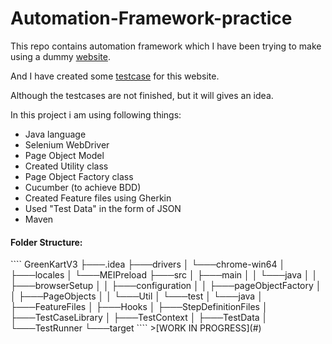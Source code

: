 # Automation-Framework-practice
This repo contains automation framework which I have been trying to make using a dummy [website](https://rahulshettyacademy.com/seleniumPractise/#/).

And I have created some [testcase](https://docs.google.com/spreadsheets/d/1dMsE50kiIePRwSjyk7W1baRD4LiG42CL7dozgxCFlMU/edit?usp=sharing) for this website.

Although the testcases are not finished, but it will gives an idea.

In this project i am using following things:
- Java language
- Selenium WebDriver
- Page Object Model
- Created Utility class
- Page Object Factory class
- Cucumber (to achieve BDD)
- Created Feature files using Gherkin
- Used "Test Data" in the form of JSON
- Maven

<h4>Folder Structure:</h4>
````
GreenKartV3
├───.idea
├───drivers
│   └───chrome-win64
│       ├───locales
│       └───MEIPreload
├───src
│   ├───main
│   │   └───java
│   │       ├───browserSetup
│   │       ├───configuration
│   │       ├───pageObjectFactory
│   │       ├───PageObjects
│   │       └───Util
│   └───test
│       └───java
│           ├───FeatureFiles
│           ├───Hooks
│           ├───StepDefinitionFiles
│           ├───TestCaseLibrary
│           ├───TestContext
│           ├───TestData
│           └───TestRunner
└───target
````
>[WORK IN PROGRESS](#)
